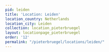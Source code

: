 ```yaml
---
pid: leiden
title: 'Location: Leiden'
location_country: Netherlands
location_city: Leiden
collection: location_pieterbruegel
layout: locationpage_pieterbruegel
order: '12'
permalink: "/pieterbruegel/locations/leiden/"
---
```

